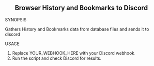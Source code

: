 
<h2 align="center"> Browser History and Bookmarks to Discord </h2>

SYNOPSIS

Gathers History and Bookmarks data from database files and sends it to discord

USAGE

1. Replace YOUR_WEBHOOK_HERE with your Discord webhook.
2. Run the script and check Discord for results.
